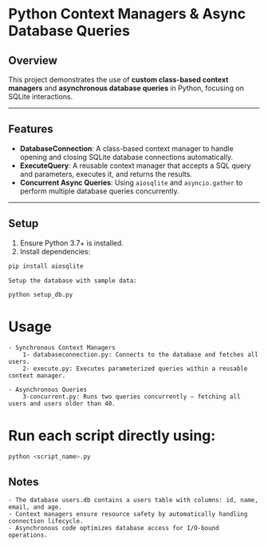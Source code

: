 # Python Context Managers & Async Database Queries

## Overview

This project demonstrates the use of **custom class-based context managers** and **asynchronous database queries** in Python, focusing on SQLite interactions.

---

## Features

- **DatabaseConnection**: A class-based context manager to handle opening and closing SQLite database connections automatically.
- **ExecuteQuery**: A reusable context manager that accepts a SQL query and parameters, executes it, and returns the results.
- **Concurrent Async Queries**: Using `aiosqlite` and `asyncio.gather` to perform multiple database queries concurrently.

---

## Setup

1. Ensure Python 3.7+ is installed.
2. Install dependencies:

```bash
pip install aiosqlite
```
    Setup the database with sample data:
```bash
python setup_db.py
```
# Usage
    - Synchronous Context Managers
        1- databaseconnection.py: Connects to the database and fetches all users.
        2- execute.py: Executes parameterized queries within a reusable context manager.

    - Asynchronous Queries
        3-concurrent.py: Runs two queries concurrently — fetching all users and users older than 40.

# Run each script directly using:
```bash
python <script_name>.py
```
## Notes

    - The database users.db contains a users table with columns: id, name, email, and age.
    - Context managers ensure resource safety by automatically handling connection lifecycle.
    - Asynchronous code optimizes database access for I/O-bound operations.